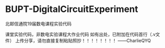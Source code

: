 # BUPT-DigitalCircuitExperiment
北邮信通院19届数电课程实验代码

课堂实验代码，非数电实验课程大作业代码
如有出处，已附加在代码首行（.v文件）
上传分享，请勿直接复制粘贴照抄！！！！！！！！
                                              ——CharlieQYQ
